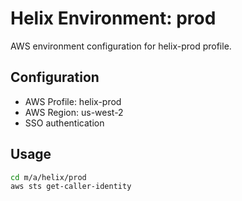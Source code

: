 # Helix Environment: prod

AWS environment configuration for helix-prod profile.

## Configuration

- AWS Profile: helix-prod
- AWS Region: us-west-2
- SSO authentication

## Usage

```bash
cd m/a/helix/prod
aws sts get-caller-identity
```
